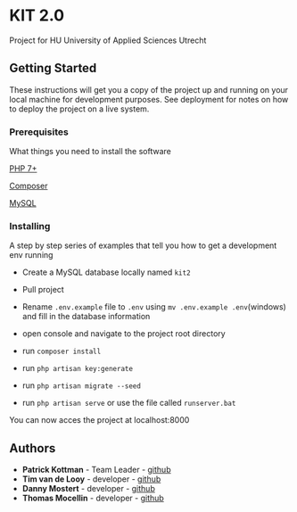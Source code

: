 # KIT 2.0

Project for HU University of Applied Sciences Utrecht

## Getting Started

These instructions will get you a copy of the project up and running on your local machine for development purposes. See deployment for notes on how to deploy the project on a live system.

### Prerequisites

What things you need to install the software


[PHP 7+](http://php.net/downloads.php)

[Composer](https://getcomposer.org/download/)

[MySQL](https://dev.mysql.com/downloads/windows/installer/8.0.html)




### Installing

A step by step series of examples that tell you how to get a development env running

* Create a MySQL database locally named `kit2`

* Pull project

* Rename `.env.example` file to `.env` using `mv .env.example .env`(windows) and fill in the database information

* open console and navigate to the project root directory

* run `composer install`

* run `php artisan key:generate`

* run `php artisan migrate --seed`

* run `php artisan serve` or use the file called `runserver.bat`

You can now acces the project at localhost:8000



## Authors

* **Patrick Kottman** - Team Leader - [github](https://github.com/patrick473)
* **Tim van de Looy** - developer - [github](https://github.com/fir3d3vil)
* **Danny Mostert** - developer - [github](https://github.com/Dannymos)
* **Thomas Mocellin** - developer - [github](https://github.com/thomasboy020)

